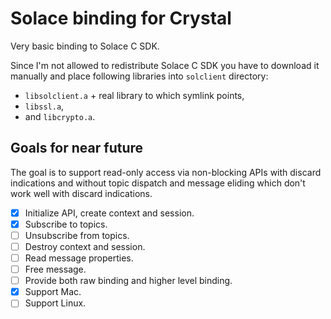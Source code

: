 # Solace binding for Crystal

Very basic binding to Solace C SDK.

Since I'm not allowed to redistribute Solace C SDK
you have to download it manually and place following libraries
into `solclient` directory:

- `libsolclient.a` + real library to which symlink points,
- `libssl.a`,
- and `libcrypto.a`.

## Goals for near future

The goal is to support read-only access via non-blocking APIs
with discard indications and without topic dispatch and
message eliding which don't work well with discard indications.



- [x] Initialize API, create context and session.
- [x] Subscribe to topics.
- [ ] Unsubscribe from topics.
- [ ] Destroy context and session.
- [ ] Read message properties.
- [ ] Free message.
- [ ] Provide both raw binding and higher level binding.
- [x] Support Mac.
- [ ] Support Linux.
